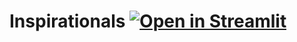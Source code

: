 # Inspirationals [![Open in Streamlit](https://static.streamlit.io/badges/streamlit_badge_black_white.svg)](https://share.streamlit.io/chrischross/inspirationals/main/main.py)